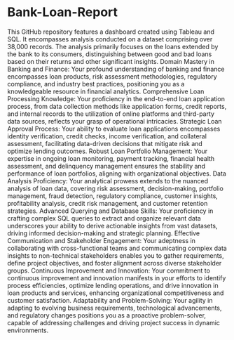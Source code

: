 # Bank-Loan-Report
This GitHub repository features a dashboard created using Tableau and SQL. It encompasses analysis conducted on a dataset comprising over 38,000 records. The analysis primarily focuses on the loans extended by the bank to its consumers, distinguishing between good and bad loans based on their returns and other significant insights.
Domain Mastery in Banking and Finance: Your profound understanding of banking and finance encompasses loan products, risk assessment methodologies, regulatory compliance, and industry best practices, positioning you as a knowledgeable resource in financial analytics.
Comprehensive Loan Processing Knowledge: Your proficiency in the end-to-end loan application process, from data collection methods like application forms, credit reports, and internal records to the utilization of online platforms and third-party data sources, reflects your grasp of operational intricacies.
Strategic Loan Approval Process: Your ability to evaluate loan applications encompasses identity verification, credit checks, income verification, and collateral assessment, facilitating data-driven decisions that mitigate risk and optimize lending outcomes.
Robust Loan Portfolio Management: Your expertise in ongoing loan monitoring, payment tracking, financial health assessment, and delinquency management ensures the stability and performance of loan portfolios, aligning with organizational objectives.
Data Analysis Proficiency: Your analytical prowess extends to the nuanced analysis of loan data, covering risk assessment, decision-making, portfolio management, fraud detection, regulatory compliance, customer insights, profitability analysis, credit risk management, and customer retention strategies.
Advanced Querying and Database Skills: Your proficiency in crafting complex SQL queries to extract and organize relevant data underscores your ability to derive actionable insights from vast datasets, driving informed decision-making and strategic planning.
Effective Communication and Stakeholder Engagement: Your adeptness in collaborating with cross-functional teams and communicating complex data insights to non-technical stakeholders enables you to gather requirements, define project objectives, and foster alignment across diverse stakeholder groups.
Continuous Improvement and Innovation: Your commitment to continuous improvement and innovation manifests in your efforts to identify process efficiencies, optimize lending operations, and drive innovation in loan products and services, enhancing organizational competitiveness and customer satisfaction.
Adaptability and Problem-Solving: Your agility in adapting to evolving business requirements, technological advancements, and regulatory changes positions you as a proactive problem-solver, capable of addressing challenges and driving project success in dynamic environments.
